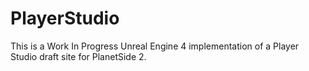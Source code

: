 PlayerStudio
============

This is a Work In Progress Unreal Engine 4 implementation of a Player Studio draft site for PlanetSide 2.
